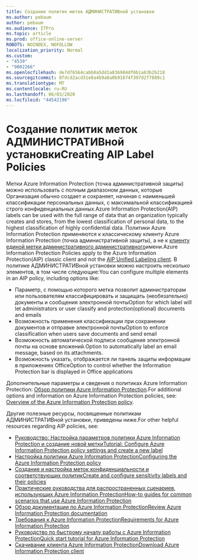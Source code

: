```yaml
---
title: Создание политик меток АДМИНИСТРАТИВной установки
ms.author: pebaum
author: pebaum
ms.audience: ITPro
ms.topic: article
ms.prod: office-online-server
ROBOTS: NOINDEX, NOFOLLOW
localization_priority: Normal
ms.custom:
- "4539"
- "9002266"
ms.openlocfilehash: de7d76564cabb0a5dd1a836984df6b1a63b2b218
ms.sourcegitcommit: 8fdcd2acd31e8a4b9a8a0b91674f397d2f7889c1
ms.translationtype: MT
ms.contentlocale: ru-RU
ms.lasthandoff: 06/03/2020
ms.locfileid: "44542196"
---
```

# <a name="creating-aip-label-policies"></a><span data-ttu-id="0e02a-102">Создание политик меток АДМИНИСТРАТИВной установки</span><span class="sxs-lookup"><span data-stu-id="0e02a-102">Creating AIP Label Policies</span></span>

<span data-ttu-id="0e02a-103">Метки Azure Information Protection (точка административной защиты) можно использовать с полным диапазоном данных, которые Организация обычно создает и сохраняет, начиная с наименьшей классификации персональных данных, с максимальной классификацией строго конфиденциальных данных.</span><span class="sxs-lookup"><span data-stu-id="0e02a-103">Azure Information Protection(AIP) labels can be used with the full range of data that an organization typically creates and stores, from the lowest classification of personal data, to the highest classification of highly confidential data.</span></span> <span data-ttu-id="0e02a-104">Политики Azure Information Protection применяются к классическому клиенту Azure Information Protection (точка административной защиты), а не к [клиенту единой метки административного административного](https://docs.microsoft.com/azure/information-protection/rms-client/unifiedlabelingclient-version-release-history)имени.</span><span class="sxs-lookup"><span data-stu-id="0e02a-104">Azure Information Protection Policies apply to the Azure Information Protection(AIP) classic client and not the  [AIP Unified Labeling client](https://docs.microsoft.com/azure/information-protection/rms-client/unifiedlabelingclient-version-release-history).</span></span> <span data-ttu-id="0e02a-105">В политике АДМИНИСТРАТИВной установки можно настроить несколько элементов, в том числе следующие:</span><span class="sxs-lookup"><span data-stu-id="0e02a-105">You can configure multiple elements in an AIP policy, including options like:</span></span>

- <span data-ttu-id="0e02a-106">Параметр, с помощью которого метка позволит администраторам или пользователям классифицировать и защищать (необязательно) документы и сообщения электронной почты</span><span class="sxs-lookup"><span data-stu-id="0e02a-106">Option for which label will let administrators or user classify and protection(optional) documents and emails</span></span>
- <span data-ttu-id="0e02a-107">Возможность применения классификации при сохранении документов и отправке электронной почты</span><span class="sxs-lookup"><span data-stu-id="0e02a-107">Option to enforce classification when users save documents and send email</span></span>
- <span data-ttu-id="0e02a-108">Возможность автоматической подписи сообщения электронной почты на основе вложений.</span><span class="sxs-lookup"><span data-stu-id="0e02a-108">Option to automatically label an email message, based on its attachments.</span></span>
- <span data-ttu-id="0e02a-109">Возможность указать, отображается ли панель защиты информации в приложениях Office</span><span class="sxs-lookup"><span data-stu-id="0e02a-109">Option to control whether the Information Protection bar is displayed in Office applications</span></span>

<span data-ttu-id="0e02a-110">Дополнительные параметры и сведения о политиках Azure Information Protection: [Обзор политики Azure Information Protection](https://docs.microsoft.com/azure/information-protection/overview-policy).</span><span class="sxs-lookup"><span data-stu-id="0e02a-110">For additional options and information on Azure Information Protection policies, see: [Overview of the Azure Information Protection policy](https://docs.microsoft.com/azure/information-protection/overview-policy).</span></span>  

<span data-ttu-id="0e02a-111">Другие полезные ресурсы, посвященные политикам АДМИНИСТРАТИВной установки, приведены ниже.</span><span class="sxs-lookup"><span data-stu-id="0e02a-111">For other helpful resources regarding AIP policies, see:</span></span>

- [<span data-ttu-id="0e02a-112">Руководство: Настройка параметров политики Azure Information Protection и создание новой метки</span><span class="sxs-lookup"><span data-stu-id="0e02a-112">Tutorial: Configure Azure Information Protection policy settings and create a new label</span></span>](https://docs.microsoft.com/azure/information-protection/infoprotect-quick-start-tutorial)  
- [<span data-ttu-id="0e02a-113">Настройка политики Azure Information Protection</span><span class="sxs-lookup"><span data-stu-id="0e02a-113">Configuring the Azure Information Protection policy</span></span>](https://docs.microsoft.com/azure/information-protection/configure-policy)  
- [<span data-ttu-id="0e02a-114">Создание и настройка меток конфиденциальности и соответствующих политик</span><span class="sxs-lookup"><span data-stu-id="0e02a-114">Create and configure sensitivity labels and their policies</span></span>](https://docs.microsoft.com/microsoft-365/compliance/create-sensitivity-labels)  
- [<span data-ttu-id="0e02a-115">Практические руководства для распространенных сценариев, использующих Azure Information Protection</span><span class="sxs-lookup"><span data-stu-id="0e02a-115">How-to guides for common scenarios that use Azure Information Protection</span></span>](https://docs.microsoft.com/azure/information-protection/how-to-guides)  
- [<span data-ttu-id="0e02a-116">Обзор документации по Azure Information Protection</span><span class="sxs-lookup"><span data-stu-id="0e02a-116">Review Azure Information Protection documentation</span></span>](https://docs.microsoft.com/azure/information-protection/what-is-information-protection)  
- [<span data-ttu-id="0e02a-117">Требования к Azure Information Protection</span><span class="sxs-lookup"><span data-stu-id="0e02a-117">Requirements for Azure Information Protection</span></span>](https://docs.microsoft.com/azure/information-protection/get-started/requirements)  
- [<span data-ttu-id="0e02a-118">Руководство по быстрому началу работы с Azure Information Protection</span><span class="sxs-lookup"><span data-stu-id="0e02a-118">Quick start tutorial for Azure Information Protection</span></span>](https://docs.microsoft.com/azure/information-protection/get-started/infoprotect-quick-start-tutorial)  
- [<span data-ttu-id="0e02a-119">Скачивание клиента Azure Information Protection</span><span class="sxs-lookup"><span data-stu-id="0e02a-119">Download Azure Information Protection client</span></span>](https://www.microsoft.com/download/details.aspx?id=53018)